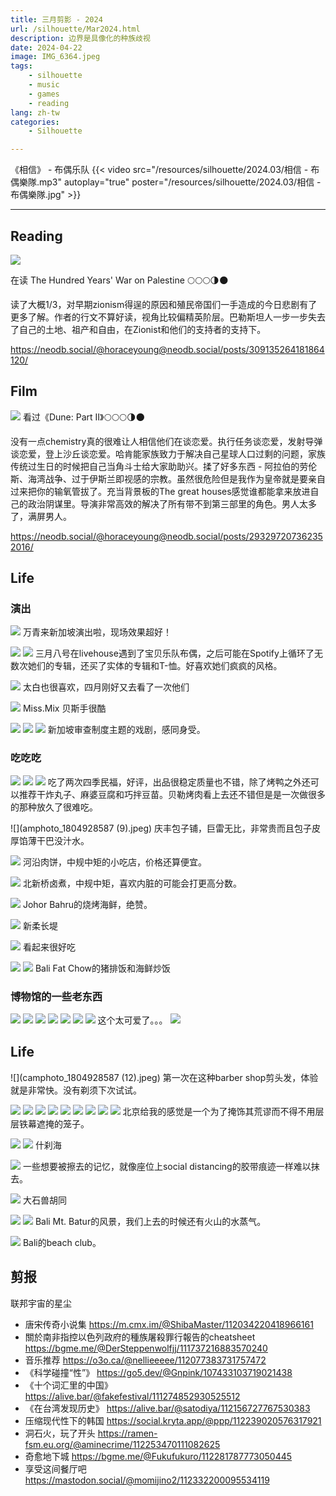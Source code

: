 ```yaml
---
title: 三月剪影 - 2024
url: /silhouette/Mar2024.html
description: 边界是具像化的种族歧视
date: 2024-04-22
image: IMG_6364.jpeg
tags:
    - silhouette
    - music
    - games
    - reading
lang: zh-tw
categories:
    - Silhouette

---
```


《相信》 - 布偶乐队
{{< video src="/resources/silhouette/2024.03/相信 - 布偶樂隊.mp3" autoplay="true" poster="/resources/silhouette/2024.03/相信 - 布偶樂隊.jpg" >}}

---

## Reading

![](021300f601-30e2-4da3-8c55-8334b6695cab.jpg)

在读 The Hundred Years' War on Palestine 🌕🌕🌕🌗🌑

读了大概1/3，对早期zionism得逞的原因和殖民帝国们一手造成的今日悲剧有了更多了解。作者的行文不算好读，视角比较偏精英阶层。巴勒斯坦人一步一步失去了自己的土地、祖产和自由，在Zionist和他们的支持者的支持下。

https://neodb.social/@horaceyoung@neodb.social/posts/309135264181864120/

## Film

![](image.png)
看过《Dune: Part II》🌕🌕🌕🌗🌑

没有一点chemistry真的很难让人相信他们在谈恋爱。执行任务谈恋爱，发射导弹谈恋爱，登上沙丘谈恋爱。哈肯能家族致力于解决自己星球人口过剩的问题，家族传统过生日的时候把自己当角斗士给大家助助兴。揉了好多东西 - 阿拉伯的劳伦斯、海湾战争、过于伊斯兰即视感的宗教。虽然很危险但是我作为皇帝就是要亲自过来把你的输氧管拔了。充当背景板的The great houses感觉谁都能拿来放进自己的政治阴谋里。导演非常高效的解决了所有带不到第三部里的角色。男人太多了，满屏男人。

https://neodb.social/@horaceyoung@neodb.social/posts/293297207362352016/

## Life

### 演出

![](IMG_6636.jpeg)
万青来新加坡演出啦，现场效果超好！

![](4b6e50e7f690b77e09118c4aaffb9dd2.jpeg)
![](IMG_6570.jpeg)
三月八号在livehouse遇到了宝贝乐队布偶，之后可能在Spotify上循环了无数次她们的专辑，还买了实体的专辑和T-恤。好喜欢她们疯疯的风格。

![](IMG_6371.jpeg)
太白也很喜欢，四月刚好又去看了一次他们

![](IMG_6516.jpeg)
Miss.Mix 贝斯手很酷

![](IMG_6787.jpeg)
![](IMG_6797.jpeg)
![](IMG_6798.jpeg)
新加坡审查制度主题的戏剧，感同身受。

### 吃吃吃

![](IMG_6611.jpeg)
![](IMG_6443.jpeg)
![](IMG_6446.jpeg)
吃了两次四季民福，好评，出品很稳定质量也不错，除了烤鸭之外还可以推荐干炸丸子、麻婆豆腐和巧拌豆苗。贝勒烤肉看上去还不错但是是一次做很多的那种放久了很难吃。

![](amphoto_1804928587 (9).jpeg)
庆丰包子铺，巨雷无比，非常贵而且包子皮厚馅薄干巴没汁水。

![](IMG_6297.jpeg)
河沿肉饼，中规中矩的小吃店，价格还算便宜。

![](IMG_6366.jpeg)
北新桥卤煮，中规中矩，喜欢内脏的可能会打更高分数。

![](IMG_6715.jpeg)
Johor Bahru的烧烤海鲜，绝赞。

![](IMG_6717.jpeg)
新柔长堤

![](/IMG_6799.jpeg)
看起来很好吃

![](/IMG_6858.jpeg)
![](/IMG_6859.jpeg)
Bali Fat Chow的猪排饭和海鲜炒饭

### 博物馆的一些老东西

![](IMG_6325.jpeg)
![](IMG_6328.jpeg)
![](IMG_6329.jpeg)
![](IMG_6332.jpeg)
![](IMG_6333.jpeg)
![](IMG_6339.jpeg)
![](IMG_6364.jpeg)
这个太可爱了。。。
![](IMG_6365.jpeg)

## Life

![](camphoto_1804928587 (12).jpeg)
第一次在这种barber shop剪头发，体验就是非常快。没有剃须下次试试。

![](IMG_6300.jpeg)
![](IMG_6303.jpeg)
![](IMG_6310.jpeg)
![](IMG_6391.jpeg)
![](IMG_6412.jpeg)
![](IMG_6415.jpeg)
![](IMG_6417.jpeg)
![](IMG_6550.jpeg)
![](image-1.png)
北京给我的感觉是一个为了掩饰其荒谬而不得不用层层铁幕遮掩的笼子。

![](IMG_6454.jpeg)
![](IMG_6456.jpeg)
什刹海

![](IMG_6597.jpeg)
一些想要被擦去的记忆，就像座位上social distancing的胶带痕迹一样难以抹去。

![](IMG_6600.jpeg)
大石兽胡同

![](IMG_6887.jpeg)
![](IMG_6912.jpeg)
Bali Mt. Batur的风景，我们上去的时候还有火山的水蒸气。

![](IMG_6955.jpeg)
Bali的beach club。

## 剪报

联邦宇宙的星尘

- 唐宋传奇小说集 https://m.cmx.im/@ShibaMaster/112034220418966161
- 關於南非指控以色列政府的種族屠殺罪行報告的cheatsheet https://bgme.me/@DerSteppenwolfjj/111737216883570240
- 音乐推荐 https://o3o.ca/@nellieeeee/112077383731757472
- 《科学碰撞“性”》 https://go5.dev/@Gnpink/107433103719021438
- 《十个词汇里的中国》 https://alive.bar/@fakefestival/111274852930525512
- 《在台湾发现历史》 https://alive.bar/@satodiya/112156727767530383
- 压缩现代性下的韩国 https://social.kryta.app/@ppp/112239020576317921
- 洞石火，玩了开头 https://ramen-fsm.eu.org/@aminecrime/112253470111082625
- 奇愈地下城 https://bgme.me/@Fukufukuro/112281787773050445
- 享受这间餐厅吧 https://mastodon.social/@momijino2/112332200095534119